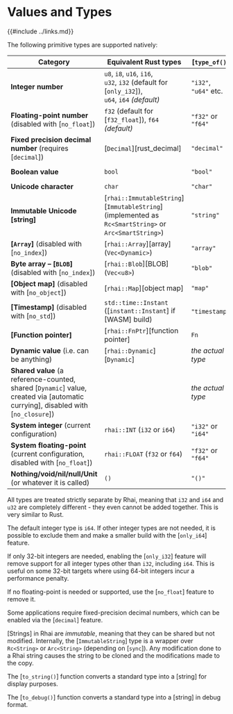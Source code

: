 Values and Types
===============

{{#include ../links.md}}

The following primitive types are supported natively:

| Category                                                                                                                         | Equivalent Rust types                                                                                 | [`type_of()`]         | `to_string()`             |
| -------------------------------------------------------------------------------------------------------------------------------- | ----------------------------------------------------------------------------------------------------- | --------------------- | ------------------------- |
| **Integer number**                                                                                                               | `u8`, `i8`, `u16`, `i16`, <br/>`u32`, `i32` (default for [`only_i32`]),<br/>`u64`, `i64` _(default)_  | `"i32"`, `"u64"` etc. | `"42"`, `"123"` etc.      |
| **Floating-point number** (disabled with [`no_float`])                                                                           | `f32` (default for [`f32_float`]), `f64` _(default)_                                                  | `"f32"` or `"f64"`    | `"123.4567"` etc.         |
| **Fixed precision decimal number** (requires [`decimal`])                                                                        | [`Decimal`][rust_decimal]                                                                             | `"decimal"`           | `"42"`, `"123.4567"` etc. |
| **Boolean value**                                                                                                                | `bool`                                                                                                | `"bool"`              | `"true"` or `"false"`     |
| **Unicode character**                                                                                                            | `char`                                                                                                | `"char"`              | `"A"`, `"x"` etc.         |
| **Immutable Unicode [string]**                                                                                                   | [`rhai::ImmutableString`][`ImmutableString`] (implemented as `Rc<SmartString>` or `Arc<SmartString>`) | `"string"`            | `"hello"` etc.            |
| **[`Array`]** (disabled with [`no_index`])                                                                                       | [`rhai::Array`][array]<br/>(`Vec<Dynamic>`)                                                           | `"array"`             | `"[ 1, 2, 3 ]"`           |
| **Byte array &ndash; [`BLOB`]** (disabled with [`no_index`])                                                                     | [`rhai::Blob`][BLOB]<br/>(`Vec<u8>`)                                                                  | `"blob"`              | `"[ 1, 2, 3 ]"`           |
| **[Object map]** (disabled with [`no_object`])                                                                                   | [`rhai::Map`][object map]                                                                             | `"map"`               | `"#{ "a": 1, "b": 2 }"`   |
| **[Timestamp]** (disabled with [`no_std`])                                                                                       | `std::time::Instant` ([`instant::Instant`] if [WASM] build)                                           | `"timestamp"`         | `"<timestamp>"`           |
| **[Function pointer]**                                                                                                           | [`rhai::FnPtr`][function pointer]                                                                     | `Fn`                  | `"Fn(foo)"`               |
| **Dynamic value** (i.e. can be anything)                                                                                         | [`rhai::Dynamic`][`Dynamic`]                                                                          | _the actual type_     | _actual value_            |
| **Shared value** (a reference-counted, shared [`Dynamic`] value, created via [automatic currying], disabled with [`no_closure`]) |                                                                                                       | _the actual type_     | _actual value_            |
| **System integer** (current configuration)                                                                                       | `rhai::INT` (`i32` or `i64`)                                                                          | `"i32"` or `"i64"`    | `"42"`, `"123"` etc.      |
| **System floating-point** (current configuration, disabled with [`no_float`])                                                    | `rhai::FLOAT` (`f32` or `f64`)                                                                        | `"f32"` or `"f64"`    | `"123.456"` etc.          |
| **Nothing/void/nil/null/Unit** (or whatever it is called)                                                                        | `()`                                                                                                  | `"()"`                | `""` _(empty string)_     |

All types are treated strictly separate by Rhai, meaning that `i32` and `i64` and `u32` are completely different -
they even cannot be added together. This is very similar to Rust.

The default integer type is `i64`. If other integer types are not needed, it is possible to exclude them and make a
smaller build with the [`only_i64`] feature.

If only 32-bit integers are needed, enabling the [`only_i32`] feature will remove support for all
integer types other than `i32`, including `i64`.
This is useful on some 32-bit targets where using 64-bit integers incur a performance penalty.

If no floating-point is needed or supported, use the [`no_float`] feature to remove it.

Some applications require fixed-precision decimal numbers, which can be enabled via the [`decimal`] feature.

[Strings] in Rhai are _immutable_, meaning that they can be shared but not modified.
Internally, the [`ImmutableString`] type is a wrapper over `Rc<String>` or `Arc<String>` (depending on [`sync`]).
Any modification done to a Rhai string causes the string to be cloned and the modifications made to the copy.

The [`to_string()`] function converts a standard type into a [string] for display purposes.

The [`to_debug()`] function converts a standard type into a [string] in debug format.
